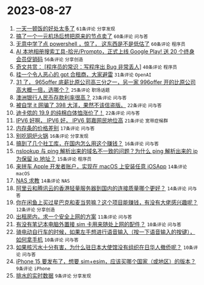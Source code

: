 # 2023-08-27

1. [一天一顿饭的好处太多了](https://www.v2ex.com/t/968634) `61条评论` `分享发现`
1. [搞了一个一元机场后想把原来的节点卖了](https://www.v2ex.com/t/968583) `60条评论` `问与答`
1. [无意中学了点 powershell ，惊了， 这东西是不是低估了](https://www.v2ex.com/t/968637) `60条评论` `程序员`
1. [AI 本地相册搜索工具-拾光/Prompto，正式上线 Google Play! 送 20 个终身会员促销码](https://www.v2ex.com/t/968615) `56条评论` `分享创造`
1. [奇文共赏： [程序员的常识：写程序出 Bug 非常丢人]](https://www.v2ex.com/t/968596) `40条评论` `程序员`
1. [挂一个令人恶心的 gpt 合租商，大家避雷](https://www.v2ex.com/t/968613) `31条评论` `OpenAI`
1. [31 了， 965offer 底薪比原公司高三分之一，另一家 996offer 开的比原公司高大概一倍，选哪个？](https://www.v2ex.com/t/968646) `25条评论` `职场话题`
1. [澳洲银行人民币存款利率很高？](https://www.v2ex.com/t/968600) `23条评论` `问与答`
1. [被自学 it 网骗了 398 大洋，果然不该信盗版。](https://www.v2ex.com/t/968680) `22条评论` `问与答`
1. [迪卡侬的 19.9 的纯棉白体恤涨价了！](https://www.v2ex.com/t/968589) `22条评论` `问与答`
1. [IPV6 好啊， IPV6 好， IPV6 郭嘉网民地位高](https://www.v2ex.com/t/968683) `21条评论` `宽带症候群`
1. [内存条的价格差别](https://www.v2ex.com/t/968671) `17条评论` `问与答`
1. [别吃铜炉火锅](https://www.v2ex.com/t/968686) `16条评论` `分享发现`
1. [搞到了几个社工库，在国内怎么用这个赚钱？](https://www.v2ex.com/t/968678) `16条评论` `问与答`
1. [nslookup 与 ping 解析出来的域名不一致的问题？为什么 ping 解析出来的 ip 为保留 ip 地址？](https://www.v2ex.com/t/968658) `15条评论` `程序员`
1. [来拼车 Apple 开发者账户，实现在 macOS 上安装任意 iOSApp](https://www.v2ex.com/t/968643) `14条评论` `macOS`
1. [NAS 求教](https://www.v2ex.com/t/968616) `14条评论` `NAS`
1. [阿里云和腾讯云的香港轻量服务器到国内的连接质量哪个更好？](https://www.v2ex.com/t/968595) `14条评论` `问与答`
1. [你在闲鱼上买过星巴克和麦当劳嘛？这个项目能赚钱，有没有大佬感兴趣呢？](https://www.v2ex.com/t/968606) `12条评论` `分享创造`
1. [出租房内，求一个安全上网的方案](https://www.v2ex.com/t/968667) `11条评论` `问与答`
1. [有没有笔记本电脑外置接 sim 卡用来随处上网的配件？](https://www.v2ex.com/t/968681) `10条评论` `问与答`
1. [骑电动自行车的时候，如果左手想进行语音输入（按一下语音输入的按键），如何拿手机](https://www.v2ex.com/t/968651) `10条评论` `问与答`
1. [如果核污水十分有害，为什么驻日本大使馆没有组织在日华人撤侨呢？](https://www.v2ex.com/t/968617) `10条评论` `问与答`
1. [iPhone 15 要发布了，想要 sim+esim，应该买哪个国家（或地区）的版本？](https://www.v2ex.com/t/968699) `9条评论` `iPhone`
1. [排水的实时数据](https://www.v2ex.com/t/968657) `9条评论` `分享发现`
